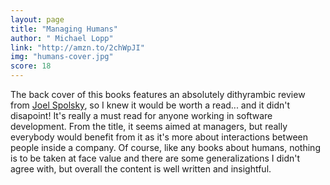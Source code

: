 ```yaml
---
layout: page
title: "Managing Humans"
author: " Michael Lopp"
link: "http://amzn.to/2chWpJI"
img: "humans-cover.jpg"
score: 18
---
```


The back cover of this books features an absolutely dithyrambic review from [Joel Spolsky][1], so I knew it would be worth a read... and it didn't disapoint! It's really a must read for anyone working in software development. From the title, it seems aimed at managers, but really everybody would benefit from it as it's more about interactions between people inside a company. Of course, like any books about humans, nothing is to be taken at face value and there are some generalizations I didn't agree with, but overall the content is well written and insightful.

[1]:	http://www.joelonsoftware.com/